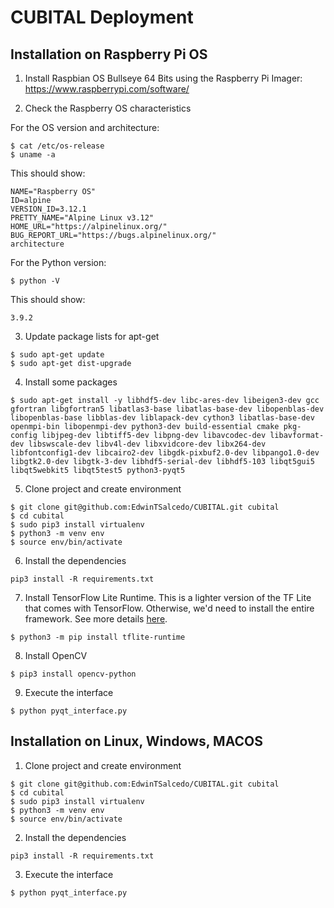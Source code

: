 # CUBITAL Deployment

## Installation on Raspberry Pi OS

1. Install Raspbian OS Bullseye 64 Bits using the Raspberry Pi Imager: https://www.raspberrypi.com/software/

2. Check the Raspberry OS characteristics

For the OS version and architecture:
```console
$ cat /etc/os-release 
$ uname -a
```

This should show: 

```
NAME="Raspberry OS"
ID=alpine
VERSION_ID=3.12.1
PRETTY_NAME="Alpine Linux v3.12"
HOME_URL="https://alpinelinux.org/"
BUG_REPORT_URL="https://bugs.alpinelinux.org/"
architecture
```

For the Python version:
```console
$ python -V
```

This should show: 

```
3.9.2
```

3. Update package lists for apt-get

```console
$ sudo apt-get update
$ sudo apt-get dist-upgrade
```

4. Install some packages

```console
$ sudo apt-get install -y libhdf5-dev libc-ares-dev libeigen3-dev gcc gfortran libgfortran5 libatlas3-base libatlas-base-dev libopenblas-dev libopenblas-base libblas-dev liblapack-dev cython3 libatlas-base-dev openmpi-bin libopenmpi-dev python3-dev build-essential cmake pkg-config libjpeg-dev libtiff5-dev libpng-dev libavcodec-dev libavformat-dev libswscale-dev libv4l-dev libxvidcore-dev libx264-dev libfontconfig1-dev libcairo2-dev libgdk-pixbuf2.0-dev libpango1.0-dev libgtk2.0-dev libgtk-3-dev libhdf5-serial-dev libhdf5-103 libqt5gui5 libqt5webkit5 libqt5test5 python3-pyqt5
```

5. Clone project and create environment 

```console
$ git clone git@github.com:EdwinTSalcedo/CUBITAL.git cubital
$ cd cubital
$ sudo pip3 install virtualenv
$ python3 -m venv env
$ source env/bin/activate
```

6. Install the dependencies
```console
pip3 install -R requirements.txt 
```

7. Install TensorFlow Lite Runtime. This is a lighter version of the TF Lite that comes with TensorFlow. Otherwise, we'd need to install the entire framework. See more details [here](https://www.tensorflow.org/lite/guide/python#install_tensorflow_lite_for_python). 

```console
$ python3 -m pip install tflite-runtime
```

8. Install OpenCV 
```console
$ pip3 install opencv-python
```

9. Execute the interface
```console
$ python pyqt_interface.py
```


## Installation on Linux, Windows, MACOS

1. Clone project and create environment 

```console
$ git clone git@github.com:EdwinTSalcedo/CUBITAL.git cubital
$ cd cubital
$ sudo pip3 install virtualenv
$ python3 -m venv env
$ source env/bin/activate
```

2. Install the dependencies
```console
pip3 install -R requirements.txt 
```

3. Execute the interface
```console
$ python pyqt_interface.py
```